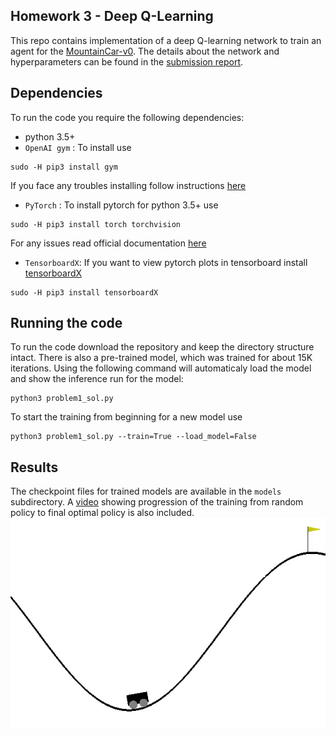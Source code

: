 ## Homework 3 - Deep Q-Learning
This repo contains implementation of a deep Q-learning network to train an agent for the [MountainCar-v0](https://gym.openai.com/envs/MountainCar-v0/). The details about the network and hyperparameters can be found in the [submission report](HW3_CMSC818B.pdf).

## Dependencies
To run the code you require the following dependencies:
- python 3.5+
- `OpenAI gym` : To install use
```
sudo -H pip3 install gym
``` 
If you face any troubles installing follow instructions [here](http://gym.openai.com/docs/)

- `PyTorch` : To install pytorch for python 3.5+ use
```
sudo -H pip3 install torch torchvision
```
For any issues read official documentation [here](https://pytorch.org/get-started/locally/)

- `TensorboardX`: If you want to view pytorch plots in tensorboard install [tensorboardX](https://pypi.org/project/tensorboardX/)
```
sudo -H pip3 install tensorboardX
```
## Running the code 
To run the code download the repository and keep the directory structure intact. There is also a pre-trained model, which was trained for about 15K iterations. Using the following command will automaticaly load the model and show the inference run for the model:
```
python3 problem1_sol.py
```
To start the training from beginning for a new model use
```
python3 problem1_sol.py --train=True --load_model=False
```
## Results
The checkpoint files for trained models are available in the `models` subdirectory. A [video](mountainCar.mp4) showing progression of the training from random policy to final optimal policy is also included.
![Training](agent.gif)